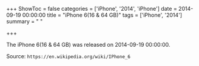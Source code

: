+++
ShowToc = false
categories = ['iPhone', '2014', 'iPhone']
date = 2014-09-19 00:00:00
title = "iPhone 6(16 & 64 GB)"
tags = ['iPhone', '2014']
summary = " "

+++

The iPhone 6(16 & 64 GB) was released on 2014-09-19 00:00:00.

Source: `https://en.wikipedia.org/wiki/IPhone_6`
